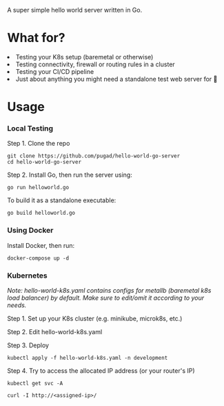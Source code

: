 A super simple hello world server written in Go.


# What for?
<li> Testing your K8s setup (baremetal or otherwise)
<li> Testing connectivity, firewall or routing rules in a cluster
<li> Testing your CI/CD pipeline
<li> Just about anything you might need a standalone test web server for 🍕
  
# Usage
  
### Local Testing

Step 1. Clone the repo
  
    git clone https://github.com/pugad/hello-world-go-server
    cd hello-world-go-server

Step 2. Install Go, then run the server using:
  
    go run helloworld.go


  
To build it as a standalone executable:
  
    go build helloworld.go

### Using Docker

Install Docker, then run:
  
    docker-compose up -d

### Kubernetes
<i>Note: hello-world-k8s.yaml contains configs for metallb (baremetal k8s load balancer) by default. Make sure to edit/omit it according to your needs.</i>
  
Step 1. Set up your K8s cluster (e.g. minikube, microk8s, etc.)
  
Step 2. Edit hello-world-k8s.yaml

Step 3. Deploy
  
    kubectl apply -f hello-world-k8s.yaml -n development

Step 4. Try to access the allocated IP address (or your router's IP)

    kubectl get svc -A
  
    curl -I http://<assigned-ip>/
